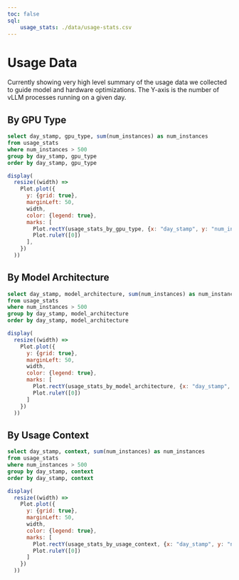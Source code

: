 ```yaml
---
toc: false
sql:
    usage_stats: ./data/usage-stats.csv
---
```


# Usage Data

Currently showing very high level summary of the usage data we collected to guide model and hardware optimizations. The Y-axis is the number of vLLM processes running on a given day.

## By GPU Type
```sql id=usage_stats_by_gpu_type
select day_stamp, gpu_type, sum(num_instances) as num_instances
from usage_stats
where num_instances > 500
group by day_stamp, gpu_type
order by day_stamp, gpu_type
```

```js
display(
  resize((width) =>
    Plot.plot({
      y: {grid: true},
      marginLeft: 50,
      width,
      color: {legend: true},
      marks: [
        Plot.rectY(usage_stats_by_gpu_type, {x: "day_stamp", y: "num_instances", interval: "day", fill: "gpu_type", tip: true}),
        Plot.ruleY([0])
      ],
    })
  ))
```

## By Model Architecture

```sql id=usage_stats_by_model_architecture
select day_stamp, model_architecture, sum(num_instances) as num_instances
from usage_stats
where num_instances > 500
group by day_stamp, model_architecture
order by day_stamp, model_architecture
```

```js
display(
  resize((width) =>
    Plot.plot({
      y: {grid: true},
      marginLeft: 50,
      width,
      color: {legend: true},
      marks: [
        Plot.rectY(usage_stats_by_model_architecture, {x: "day_stamp", y: "num_instances", interval: "day", fill: "model_architecture", tip: true}),
        Plot.ruleY([0])
      ]
    })
  ))
```

## By Usage Context

```sql id=usage_stats_by_usage_context
select day_stamp, context, sum(num_instances) as num_instances
from usage_stats
where num_instances > 500
group by day_stamp, context
order by day_stamp, context
```

```js
display(
  resize((width) =>
    Plot.plot({
      y: {grid: true},
      marginLeft: 50,
      width,
      color: {legend: true},
      marks: [
        Plot.rectY(usage_stats_by_usage_context, {x: "day_stamp", y: "num_instances", interval: "day", fill: "context", tip: true}),
        Plot.ruleY([0])
      ]
    })
  ))
```